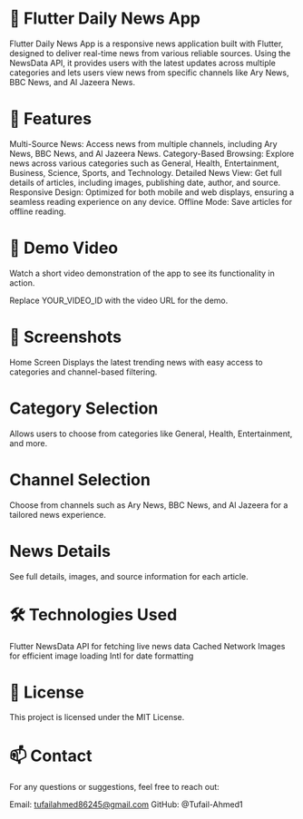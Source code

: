 # 📰 Flutter Daily News App
Flutter Daily News App is a responsive news application built with Flutter, designed to deliver real-time news from various reliable sources. Using the NewsData API, it provides users with the latest updates across multiple categories and lets users view news from specific channels like Ary News, BBC News, and Al Jazeera News.

# 🌟 Features
Multi-Source News: Access news from multiple channels, including Ary News, BBC News, and Al Jazeera News.
Category-Based Browsing: Explore news across various categories such as General, Health, Entertainment, Business, Science, Sports, and Technology.
Detailed News View: Get full details of articles, including images, publishing date, author, and source.
Responsive Design: Optimized for both mobile and web displays, ensuring a seamless reading experience on any device.
Offline Mode: Save articles for offline reading.
# 🎥 Demo Video
Watch a short video demonstration of the app to see its functionality in action.



Replace YOUR_VIDEO_ID with the video URL for the demo.

# 📸 Screenshots
Home Screen
Displays the latest trending news with easy access to categories and channel-based filtering.



# Category Selection
Allows users to choose from categories like General, Health, Entertainment, and more.



# Channel Selection
Choose from channels such as Ary News, BBC News, and Al Jazeera for a tailored news experience.



# News Details
See full details, images, and source information for each article.



# 🛠️ Technologies Used
Flutter
NewsData API for fetching live news data
Cached Network Images for efficient image loading
Intl for date formatting
# 📃 License
This project is licensed under the MIT License.

# 📫 Contact
For any questions or suggestions, feel free to reach out:

Email: tufailahmed86245@gmail.com
GitHub: @Tufail-Ahmed1
